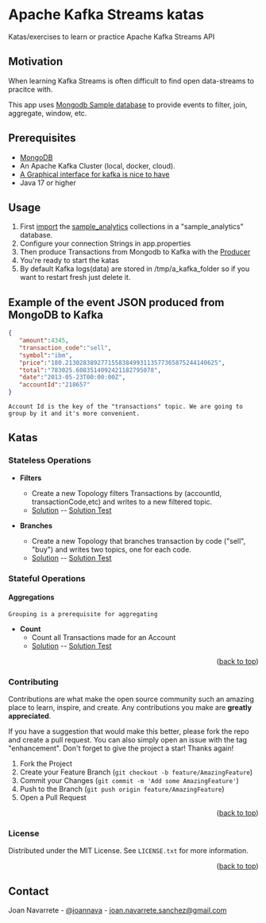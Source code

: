 <a name="readme-top"></a>
# Apache Kafka Streams katas

Katas/exercises to learn or practice Apache Kafka Streams API

## Motivation

When learning Kafka Streams is often difficult to find open data-streams to pracitce with.

This app uses [Mongodb Sample database](https://github.com/neelabalan/mongodb-sample-dataset) to provide events to filter, join, aggregate, window, etc.

## Prerequisites

- [MongoDB](https://www.mongodb.com/)
- An Apache Kafka Cluster (local, docker, cloud).
- [A Graphical interface for kafka is nice to have](https://github.com/provectus/kafka-ui)
- Java 17 or higher

## Usage
1. First [import](https://www.mongodb.com/docs/database-tools/mongoimport/) the [sample_analytics](https://github.com/neelabalan/mongodb-sample-dataset/tree/main/sample_analytics) collections in a "sample_analytics" database.
2. Configure your connection Strings in app.properties
3. Then produce Transactions from Mongodb to Kafka with the [Producer](https://github.com/joannavarrete/kafka-streams-katas/blob/main/src/main/java/com/joannava/kafka/katas/producers/ProducerApp.java)
4. You're ready to start the katas
5. By default Kafka logs(data) are stored in /tmp/a_kafka_folder so if you want to restart fresh just delete it.

## Example of the event JSON produced from MongoDB to Kafka

```JSON
{
   "amount":4345,
   "transaction_code":"sell",
   "symbol":"ibm",
   "price":"180.2130283892771558384993113577365875244140625",
   "total":"783025.6083514092421182795078",
   "date":"2013-05-23T00:00:00Z",
   "accountId":"218657"
}
```

```
Account Id is the key of the "transactions" topic. We are going to group by it and it's more convenient. 
```

## Katas

### Stateless Operations

- **Filters**
  - Create a new Topology filters Transactions by (accountId, transactionCode,etc) and writes to a new filtered topic.
  - [Solution](https://github.com/joannavarrete/kafka-streams-katas/blob/main/src/main/java/com/joannava/kafka/katas/filters/SimpleFilterTopology.java) -- [Solution Test](https://github.com/joannavarrete/kafka-streams-katas/blob/main/src/test/java/com/joannava/kafka/katas/filters/SimpleFilterTopologyTest.java)

- **Branches**
  - Create a new Topology that branches transaction by code ("sell", "buy") and writes two topics, one for each code.
  - [Solution](https://github.com/joannavarrete/kafka-streams-katas/blob/main/src/main/java/com/joannava/kafka/katas/branches/BranchTopology.java) -- [Solution Test](https://github.com/joannavarrete/kafka-streams-katas/blob/main/src/test/java/com/joannava/kafka/katas/branches/BranchTopologyTest.java)

### Stateful Operations

#### Aggregations
```
Grouping is a prerequisite for aggregating
```

- **Count** 
  - Count all Transactions made for an Account
  - [Solution](https://github.com/joannavarrete/kafka-streams-katas/blob/main/src/main/java/com/joannava/kafka/katas/aggregations/CountTopology.java) -- [Solution Test](https://github.com/joannavarrete/kafka-streams-katas/blob/main/src/test/java/com/joannava/kafka/katas/aggregations/CountTopologyTest.java)

<p align="right">(<a href="#readme-top">back to top</a>)</p>

<!-- CONTRIBUTING -->
### Contributing

Contributions are what make the open source community such an amazing place to learn, inspire, and create. Any contributions you make are **greatly appreciated**.

If you have a suggestion that would make this better, please fork the repo and create a pull request. You can also simply open an issue with the tag "enhancement".
Don't forget to give the project a star! Thanks again!

1. Fork the Project
2. Create your Feature Branch (`git checkout -b feature/AmazingFeature`)
3. Commit your Changes (`git commit -m 'Add some AmazingFeature'`)
4. Push to the Branch (`git push origin feature/AmazingFeature`)
5. Open a Pull Request

<p align="right">(<a href="#readme-top">back to top</a>)</p>



<!-- LICENSE -->
### License

Distributed under the MIT License. See `LICENSE.txt` for more information.

<p align="right">(<a href="#readme-top">back to top</a>)</p>



<!-- CONTACT -->
## Contact

Joan Navarrete - [@joannava](https://twitter.com/joannava) - joan.navarrete.sanchez@gmail.com


